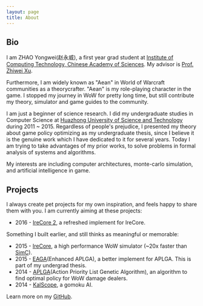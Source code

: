 ```yaml
---
layout: page
title: About
---
```


## Bio

I am ZHAO Yongwei(赵永威), a first year grad student at [Institute of Computing Technology, Chinese Academy of Sciences](http://ict.ac.cn). My advisor is [Prof. Zhiwei Xu](http://novel.ict.ac.cn/zxu/).

Furthermore, I am widely known as "Aean" in World of Warcraft communities as a theorycrafter. "Aean" is my role-playing character in the game. I stopped my journey in WoW for pretty long time, but still contribute my theory, simulator and game guides to the community.

I am just a beginner of science research. I did my undergraduate studies in Computer Science at [Huazhong University of Science and Technology](http://www.hust.edu.cn) during 2011 ~ 2015. Regardless of people's prejudice, I presented my theory about game policy optimizing as my undergraduate thesis, since I believe it is the genuine work which I have dedicated to it for several years. Today I am trying to take advantages of my prior works, to solve problems in formal analysis of systems and algorithms.

My interests are including computer architectures, monte-carlo simulation, and artificial intelligence in game.

## Projects

I always create pet projects for my own inspiration, and feels happy to share them with you. I am currently aiming at these projects:

* 2016 - [IreCore 2](https://github.com/AeanSR/irecore2), a refreshed implement for IreCore.

Something I built earlier, and still thinks as meaningful or memorable:

* 2015 - [IreCore](https://sim.aean.net), a high performance WoW simulator (~20x faster than [SimC](https://github.com/simulationcraft/simc)).
* 2015 - [EAGA](https://github.com/AeanSR/eaga)(Enhanced APLGA), a better implement for APLGA. This is part of my undergrad thesis.
* 2014 - [APLGA](https://github.com/AeanSR/aplga)(Action Priority List Genetic Algorithm), an algorithm to find optimal policy for WoW damage dealers.
* 2014 - [KalScope](http://aean.net/kalscope), a gomoku AI.

Learn more on my [GitHub](https://github.com/AeanSR).

